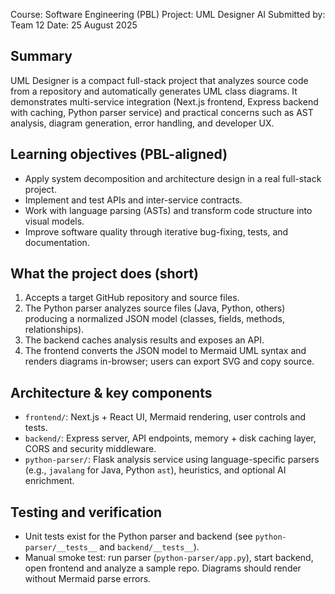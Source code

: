 Course: Software Engineering (PBL)
Project: UML Designer AI
Submitted by: Team 12
Date: 25 August 2025

Summary
-------
UML Designer is a compact full-stack project that analyzes source code from a repository and automatically generates UML class diagrams. It demonstrates multi-service integration (Next.js frontend, Express backend with caching, Python parser service) and practical concerns such as AST analysis, diagram generation, error handling, and developer UX.

Learning objectives (PBL-aligned)
---------------------------------
- Apply system decomposition and architecture design in a real full-stack project.
- Implement and test APIs and inter-service contracts.
- Work with language parsing (ASTs) and transform code structure into visual models.
- Improve software quality through iterative bug-fixing, tests, and documentation.

What the project does (short)
-----------------------------
1. Accepts a target GitHub repository and source files.
2. The Python parser analyzes source files (Java, Python, others) producing a normalized JSON model (classes, fields, methods, relationships).
3. The backend caches analysis results and exposes an API.
4. The frontend converts the JSON model to Mermaid UML syntax and renders diagrams in-browser; users can export SVG and copy source.

Architecture & key components
-----------------------------
- `frontend/`: Next.js + React UI, Mermaid rendering, user controls and tests.
- `backend/`: Express server, API endpoints, memory + disk caching layer, CORS and security middleware.
- `python-parser/`: Flask analysis service using language-specific parsers (e.g., `javalang` for Java, Python `ast`), heuristics, and optional AI enrichment.

Testing and verification
------------------------
- Unit tests exist for the Python parser and backend (see `python-parser/__tests__` and `backend/__tests__`).
- Manual smoke test: run parser (`python-parser/app.py`), start backend, open frontend and analyze a sample repo. Diagrams should render without Mermaid parse errors.



